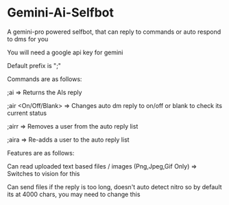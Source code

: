 # Gemini-Ai-Selfbot
A gemini-pro powered selfbot, that can reply to commands or auto respond to dms for you

You will need a google api key for gemini

Default prefix is ";"


Commands are as follows:

;ai <Prompt> => Returns the AIs reply

;air <On/Off/Blank> => Changes auto dm reply to on/off or blank to check its current status

;airr <User> => Removes a user from the auto reply list

;aira <User> => Re-adds a user to the auto reply list


Features are as follows:

Can read uploaded text based files / images (Png,Jpeg,Gif Only) => Switches to vision for this

Can send files if the reply is too long, doesn't auto detect nitro so by default its at 4000 chars, you may need to change this
